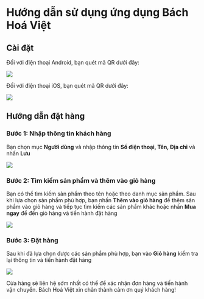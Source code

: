 # Hướng dẫn sử dụng ứng dụng Bách Hoá Việt
## Cài đặt

Đối với điện thoại Android, bạn quét mã QR dưới đây:

![](https://user-images.githubusercontent.com/18632073/123799427-6ad64c80-d912-11eb-8b94-fb0fdff17cf1.png)

Đối với điện thoại iOS, bạn quét mã QR dưới đây:

![](https://user-images.githubusercontent.com/18632073/123806165-e20edf00-d918-11eb-9456-958f1684140d.png)

## Hướng dẫn đặt hàng

### Bước 1: Nhập thông tin khách hàng
Bạn chọn mục <strong>Người dùng</strong> và nhập thông tin <strong>Số điện thoại, Tên, Địa chỉ</strong> và nhấn <strong>Lưu</strong> 

![](https://user-images.githubusercontent.com/18632073/123804609-91e34d00-d917-11eb-91cf-189452b63f3c.png)

### Bước 2: Tìm kiếm sản phẩm và thêm vào giỏ hàng
Bạn có thể tìm kiếm sản phẩm theo tên hoặc theo danh mục sản phẩm. Sau khi lựa chọn sản phẩm phù hợp, bạn nhấn <strong>Thêm vào giỏ hàng</strong> để thêm sản phẩm vào giỏ hàng và tiếp tục tìm kiếm các sản phẩm khác hoặc nhấn <strong>Mua ngay</strong> để đến giỏ hàng và tiến hành đặt hàng

![](https://user-images.githubusercontent.com/18632073/123804616-93147a00-d917-11eb-9dd9-1d1c78830fd8.png)

### Bước 3: Đặt hàng
Sau khi đã lựa chọn được các sản phẩm phù hợp, bạn vào <strong>Giỏ hàng</strong> kiểm tra lại thông tin và tiến hành đặt hàng

![](https://user-images.githubusercontent.com/18632073/123804621-9445a700-d917-11eb-91db-41109fcae478.png)

Cửa hàng sẽ liên hệ sớm nhất có thể để xác nhận đơn hàng và tiến hành vận chuyển. Bách Hoá Việt xin chân thành cảm ơn quý khách hàng!
